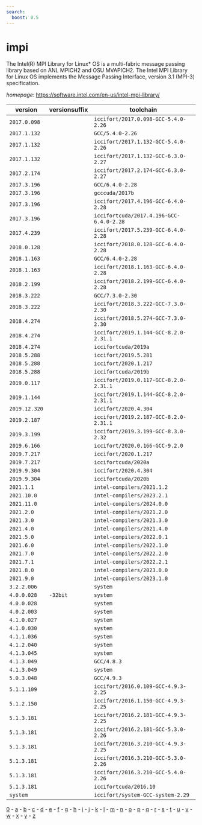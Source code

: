 ```yaml
---
search:
  boost: 0.5
---
```

# impi

The Intel(R) MPI Library for Linux* OS is a multi-fabric message  passing library based on ANL MPICH2 and OSU MVAPICH2. The Intel MPI Library for  Linux OS implements the Message Passing Interface, version 3.1 (MPI-3) specification.

*homepage*: <https://software.intel.com/en-us/intel-mpi-library/>

version | versionsuffix | toolchain
--------|---------------|----------
``2017.0.098`` |  | ``iccifort/2017.0.098-GCC-5.4.0-2.26``
``2017.1.132`` |  | ``GCC/5.4.0-2.26``
``2017.1.132`` |  | ``iccifort/2017.1.132-GCC-5.4.0-2.26``
``2017.1.132`` |  | ``iccifort/2017.1.132-GCC-6.3.0-2.27``
``2017.2.174`` |  | ``iccifort/2017.2.174-GCC-6.3.0-2.27``
``2017.3.196`` |  | ``GCC/6.4.0-2.28``
``2017.3.196`` |  | ``gcccuda/2017b``
``2017.3.196`` |  | ``iccifort/2017.4.196-GCC-6.4.0-2.28``
``2017.3.196`` |  | ``iccifortcuda/2017.4.196-GCC-6.4.0-2.28``
``2017.4.239`` |  | ``iccifort/2017.5.239-GCC-6.4.0-2.28``
``2018.0.128`` |  | ``iccifort/2018.0.128-GCC-6.4.0-2.28``
``2018.1.163`` |  | ``GCC/6.4.0-2.28``
``2018.1.163`` |  | ``iccifort/2018.1.163-GCC-6.4.0-2.28``
``2018.2.199`` |  | ``iccifort/2018.2.199-GCC-6.4.0-2.28``
``2018.3.222`` |  | ``GCC/7.3.0-2.30``
``2018.3.222`` |  | ``iccifort/2018.3.222-GCC-7.3.0-2.30``
``2018.4.274`` |  | ``iccifort/2018.5.274-GCC-7.3.0-2.30``
``2018.4.274`` |  | ``iccifort/2019.1.144-GCC-8.2.0-2.31.1``
``2018.4.274`` |  | ``iccifortcuda/2019a``
``2018.5.288`` |  | ``iccifort/2019.5.281``
``2018.5.288`` |  | ``iccifort/2020.1.217``
``2018.5.288`` |  | ``iccifortcuda/2019b``
``2019.0.117`` |  | ``iccifort/2019.0.117-GCC-8.2.0-2.31.1``
``2019.1.144`` |  | ``iccifort/2019.1.144-GCC-8.2.0-2.31.1``
``2019.12.320`` |  | ``iccifort/2020.4.304``
``2019.2.187`` |  | ``iccifort/2019.2.187-GCC-8.2.0-2.31.1``
``2019.3.199`` |  | ``iccifort/2019.3.199-GCC-8.3.0-2.32``
``2019.6.166`` |  | ``iccifort/2020.0.166-GCC-9.2.0``
``2019.7.217`` |  | ``iccifort/2020.1.217``
``2019.7.217`` |  | ``iccifortcuda/2020a``
``2019.9.304`` |  | ``iccifort/2020.4.304``
``2019.9.304`` |  | ``iccifortcuda/2020b``
``2021.1.1`` |  | ``intel-compilers/2021.1.2``
``2021.10.0`` |  | ``intel-compilers/2023.2.1``
``2021.11.0`` |  | ``intel-compilers/2024.0.0``
``2021.2.0`` |  | ``intel-compilers/2021.2.0``
``2021.3.0`` |  | ``intel-compilers/2021.3.0``
``2021.4.0`` |  | ``intel-compilers/2021.4.0``
``2021.5.0`` |  | ``intel-compilers/2022.0.1``
``2021.6.0`` |  | ``intel-compilers/2022.1.0``
``2021.7.0`` |  | ``intel-compilers/2022.2.0``
``2021.7.1`` |  | ``intel-compilers/2022.2.1``
``2021.8.0`` |  | ``intel-compilers/2023.0.0``
``2021.9.0`` |  | ``intel-compilers/2023.1.0``
``3.2.2.006`` |  | ``system``
``4.0.0.028`` | ``-32bit`` | ``system``
``4.0.0.028`` |  | ``system``
``4.0.2.003`` |  | ``system``
``4.1.0.027`` |  | ``system``
``4.1.0.030`` |  | ``system``
``4.1.1.036`` |  | ``system``
``4.1.2.040`` |  | ``system``
``4.1.3.045`` |  | ``system``
``4.1.3.049`` |  | ``GCC/4.8.3``
``4.1.3.049`` |  | ``system``
``5.0.3.048`` |  | ``GCC/4.9.3``
``5.1.1.109`` |  | ``iccifort/2016.0.109-GCC-4.9.3-2.25``
``5.1.2.150`` |  | ``iccifort/2016.1.150-GCC-4.9.3-2.25``
``5.1.3.181`` |  | ``iccifort/2016.2.181-GCC-4.9.3-2.25``
``5.1.3.181`` |  | ``iccifort/2016.2.181-GCC-5.3.0-2.26``
``5.1.3.181`` |  | ``iccifort/2016.3.210-GCC-4.9.3-2.25``
``5.1.3.181`` |  | ``iccifort/2016.3.210-GCC-5.3.0-2.26``
``5.1.3.181`` |  | ``iccifort/2016.3.210-GCC-5.4.0-2.26``
``5.1.3.181`` |  | ``iccifortcuda/2016.10``
``system`` |  | ``iccifort/system-GCC-system-2.29``

[0](../0/index.md) - [a](../a/index.md) - [b](../b/index.md) - [c](../c/index.md) - [d](../d/index.md) - [e](../e/index.md) - [f](../f/index.md) - [g](../g/index.md) - [h](../h/index.md) - [i](../i/index.md) - [j](../j/index.md) - [k](../k/index.md) - [l](../l/index.md) - [m](../m/index.md) - [n](../n/index.md) - [o](../o/index.md) - [p](../p/index.md) - [q](../q/index.md) - [r](../r/index.md) - [s](../s/index.md) - [t](../t/index.md) - [u](../u/index.md) - [v](../v/index.md) - [w](../w/index.md) - [x](../x/index.md) - [y](../y/index.md) - [z](../z/index.md)


